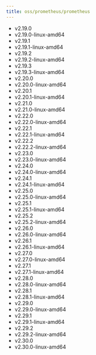```yaml
---
title: oss/prometheus/prometheus
---
```

- v2.19.0
- v2.19.0-linux-amd64
- v2.19.1
- v2.19.1-linux-amd64
- v2.19.2
- v2.19.2-linux-amd64
- v2.19.3
- v2.19.3-linux-amd64
- v2.20.0
- v2.20.0-linux-amd64
- v2.20.1
- v2.20.1-linux-amd64
- v2.21.0
- v2.21.0-linux-amd64
- v2.22.0
- v2.22.0-linux-amd64
- v2.22.1
- v2.22.1-linux-amd64
- v2.22.2
- v2.22.2-linux-amd64
- v2.23.0
- v2.23.0-linux-amd64
- v2.24.0
- v2.24.0-linux-amd64
- v2.24.1
- v2.24.1-linux-amd64
- v2.25.0
- v2.25.0-linux-amd64
- v2.25.1
- v2.25.1-linux-amd64
- v2.25.2
- v2.25.2-linux-amd64
- v2.26.0
- v2.26.0-linux-amd64
- v2.26.1
- v2.26.1-linux-amd64
- v2.27.0
- v2.27.0-linux-amd64
- v2.27.1
- v2.27.1-linux-amd64
- v2.28.0
- v2.28.0-linux-amd64
- v2.28.1
- v2.28.1-linux-amd64
- v2.29.0
- v2.29.0-linux-amd64
- v2.29.1
- v2.29.1-linux-amd64
- v2.29.2
- v2.29.2-linux-amd64
- v2.30.0
- v2.30.0-linux-amd64
